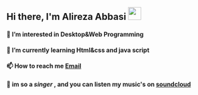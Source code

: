 ## Hi there, I'm Alireza Abbasi <img src="https://raw.githubusercontent.com/MartinHeinz/MartinHeinz/master/wave.gif" width="30px" height="30px">
#### 👀 I’m interested in Desktop&Web Programming
#### 🌱 I’m currently learning Html&css and java script
#### 📫 How to reach me <b>[Email][gmail]</b>
#### 🎵 im so a <i>singer</i> , and you can listen my music's on <a href="https://soundcloud.com/ialirezamusic"><b>soundcloud</b></a> 




[gmail]: mailto:alirezaabbasi001@outlook.com
